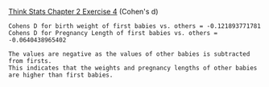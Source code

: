 [Think Stats Chapter 2 Exercise 4](http://greenteapress.com/thinkstats2/html/thinkstats2003.html#toc24) (Cohen's d)

```
Cohens D for birth weight of first babies vs. others = -0.121893771781
Cohens D for Pregnancy Length of first babies vs. others = -0.0640438965402

The values are negative as the values of other babies is subtracted from firsts.  
This indicates that the weights and pregnancy lengths of other babies are higher than first babies.
```

